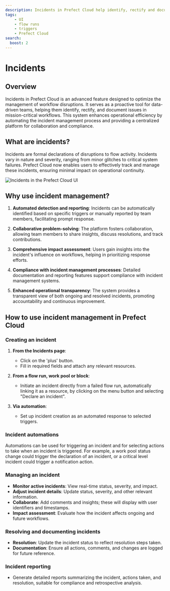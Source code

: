 ```yaml
---
description: Incidents in Prefect Cloud help identify, rectify and document issues in mission-critical workflows.
tags:
    - UI
    - flow runs
    - triggers
    - Prefect Cloud
search:
  boost: 2
---
```


# Incidents<span class="badge cloud"><span class="badge beta"/>

## Overview

Incidents in Prefect Cloud is an advanced feature designed to optimize the management of workflow disruptions. It serves as a proactive tool for data-driven teams, helping them identify, rectify, and document issues in mission-critical workflows. This system enhances operational efficiency by automating the incident management process and providing a centralized platform for collaboration and compliance.

## What are incidents?

Incidents are formal declarations of disruptions to flow activity. Incidents vary in nature and severity, ranging from minor glitches to critical system failures. Prefect Cloud now enables users to effectively track and manage these incidents, ensuring minimal impact on operational continuity.

![Incidents in the Prefect Cloud UI](/img/ui/incidents-dashboard.png)

## Why use incident management?

1. **Automated detection and reporting**: Incidents can be automatically identified based on specific triggers or manually reported by team members, facilitating prompt response.

2. **Collaborative problem-solving**: The platform fosters collaboration, allowing team members to share insights, discuss resolutions, and track contributions.

3. **Comprehensive impact assessment**: Users gain insights into the incident's influence on workflows, helping in prioritizing response efforts.

4. **Compliance with incident management processes**: Detailed documentation and reporting features support compliance with incident management systems.

5. **Enhanced operational transparency**: The system provides a transparent view of both ongoing and resolved incidents, promoting accountability and continuous improvement.

## How to use incident management in Prefect Cloud

### Creating an incident

1. **From the Incidents page**:
   - Click on the 'plus' button.
   - Fill in required fields and attach any relevant resources.

2. **From a flow run, work pool or block**:
   - Initiate an incident directly from a failed flow run, automatically linking it as a resource, by clicking on the menu button and selecting "Declare an incident".

3. **Via automation**:
   - Set up incident creation as an automated response to selected triggers.
     
### Incident automations

Automations can be used for triggering an incident and for selecting actions to take when an incident is triggered. For example, a work pool status change could trigger the declaration of an incident, or a critical level incident could trigger a notification action.

### Managing an incident

- **Monitor active incidents**: View real-time status, severity, and impact.
- **Adjust incident details**: Update status, severity, and other relevant information.
- **Collaborate**: Add comments and insights; these will display with user identifiers and timestamps.
- **Impact assessment**: Evaluate how the incident affects ongoing and future workflows.

### Resolving and documenting incidents

- **Resolution**: Update the incident status to reflect resolution steps taken.
- **Documentation**: Ensure all actions, comments, and changes are logged for future reference.

### Incident reporting

- Generate detailed reports summarizing the incident, actions taken, and resolution, suitable for compliance and retrospective analysis.


